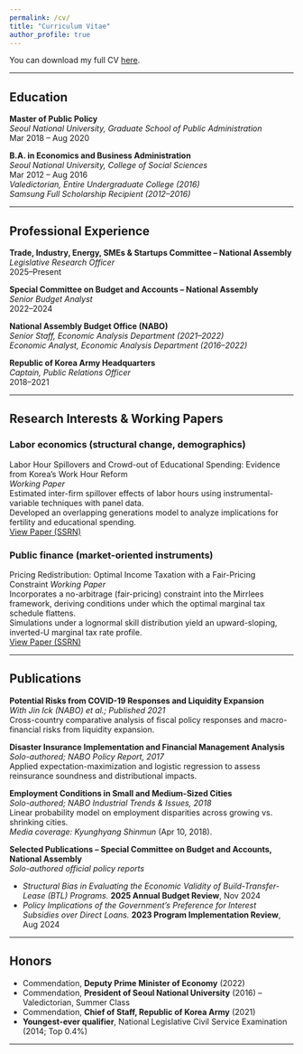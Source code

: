 ```yaml
---
permalink: /cv/
title: "Curriculum Vitae"
author_profile: true
---
```


You can download my full CV [here](../files/Junghwan_Kim_CV.pdf).

---

## Education

**Master of Public Policy**  
*Seoul National University, Graduate School of Public Administration*  
Mar 2018 – Aug 2020  

**B.A. in Economics and Business Administration**  
*Seoul National University, College of Social Sciences*  
Mar 2012 – Aug 2016  
*Valedictorian, Entire Undergraduate College (2016)*  
*Samsung Full Scholarship Recipient (2012–2016)*  

---

## Professional Experience

**Trade, Industry, Energy, SMEs & Startups Committee – National Assembly**  
*Legislative Research Officer*  
2025–Present  

**Special Committee on Budget and Accounts – National Assembly**  
*Senior Budget Analyst*  
2022–2024  

**National Assembly Budget Office (NABO)**  
*Senior Staff, Economic Analysis Department (2021–2022)*  
*Economic Analyst, Economic Analysis Department (2016–2022)*  

**Republic of Korea Army Headquarters**  
*Captain, Public Relations Officer*  
2018–2021  

---

## Research Interests & Working Papers

### Labor economics (structural change, demographics)   
Labor Hour Spillovers and Crowd-out of Educational Spending: Evidence from Korea’s Work Hour Reform  
*Working Paper*  
Estimated inter-firm spillover effects of labor hours using instrumental-variable techniques with panel data.  
Developed an overlapping generations model to analyze implications for fertility and educational spending.  
[View Paper (SSRN)](https://papers.ssrn.com/sol3/papers.cfm?abstract_id=5214642)

### Public finance (market-oriented instruments) 
Pricing Redistribution: Optimal Income Taxation with a Fair-Pricing Constraint 
*Working Paper*  
Incorporates a no-arbitrage (fair-pricing) constraint into the Mirrlees framework, deriving conditions under which the optimal marginal tax schedule flattens.  
Simulations under a lognormal skill distribution yield an upward-sloping, inverted-U marginal tax rate profile.  
[View Paper (SSRN)](https://papers.ssrn.com/sol3/papers.cfm?abstract_id=5589992)

---

## Publications

**Potential Risks from COVID-19 Responses and Liquidity Expansion**  
*With Jin Ick (NABO) et al.; Published 2021*  
Cross-country comparative analysis of fiscal policy responses and macro-financial risks from liquidity expansion.  

**Disaster Insurance Implementation and Financial Management Analysis**  
*Solo-authored; NABO Policy Report, 2017*  
Applied expectation-maximization and logistic regression to assess reinsurance soundness and distributional impacts.  

**Employment Conditions in Small and Medium-Sized Cities**  
*Solo-authored; NABO Industrial Trends & Issues, 2018*  
Linear probability model on employment disparities across growing vs. shrinking cities.  
*Media coverage:* _Kyunghyang Shinmun_ (Apr 10, 2018).  

**Selected Publications – Special Committee on Budget and Accounts, National Assembly**  
*Solo-authored official policy reports*  
- *Structural Bias in Evaluating the Economic Validity of Build-Transfer-Lease (BTL) Programs.* **2025 Annual Budget Review**, Nov 2024  
- *Policy Implications of the Government’s Preference for Interest Subsidies over Direct Loans.* **2023 Program Implementation Review**, Aug 2024  

---

## Honors

- Commendation, **Deputy Prime Minister of Economy** (2022)  
- Commendation, **President of Seoul National University** (2016) – Valedictorian, Summer Class  
- Commendation, **Chief of Staff, Republic of Korea Army** (2021)  
- **Youngest-ever qualifier**, National Legislative Civil Service Examination (2014; Top 0.4%)  

---

